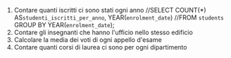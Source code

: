 1. Contare quanti iscritti ci sono stati ogni anno
//SELECT COUNT(*) AS`studenti_iscritti_per_anno`, YEAR(`enrolment_date`) //FROM `students` GROUP BY YEAR(`enrolment_date`);
2. Contare gli insegnanti che hanno l'ufficio nello stesso edificio
3. Calcolare la media dei voti di ogni appello d'esame
4. Contare quanti corsi di laurea ci sono per ogni dipartimento